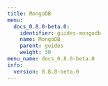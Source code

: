 ```yaml
---
title: MongoDB
menu:
  docs_0.8.0-beta.0:
    identifier: guides-mongodb
    name: MongoDB
    parent: guides
    weight: 30
menu_name: docs_0.8.0-beta.0
info:
  version: 0.8.0-beta.0
---
```


